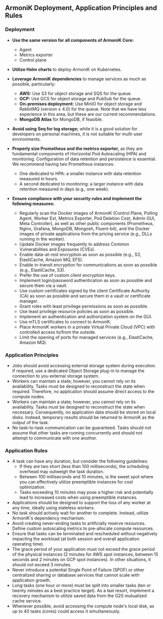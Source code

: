 ##  ArmoniK Deployment, Application Principles and Rules

### Deployment

- **Use the same version for all components of ArmoniK Core:**
  - Agent
  - Metrics exporter
  - Control plane

- **Utilize Helm charts** to deploy ArmoniK on Kubernetes.

- **Leverage ArmoniK dependencies** to manage services as much as possible, particularly:
  - **AWS:** Use S3 for object storage and SQS for the queue.
  - **GCP:** Use GCS for object storage and PubSub for the queue.
  - **On-premises deployment:** Use MinIO for object storage and RabbitMQ (version ≥ 4.0) for the queue. Note that we have less experience in this area, but these are our current recommendations.
  - **MongoDB Atlas** for MongoDB, if feasible.

- **Avoid using Seq for log storage;** while it is a good solution for developers on personal machines, it is not suitable for multi-user environments.

- **Properly size Prometheus and the metrics exporter,** as they are fundamental components of Horizontal Pod Autoscaling (HPA) and monitoring. Configuration of data retention and persistence is essential. We recommend having two Prometheus instances:
  - One dedicated to HPA: a smaller instance with data retention measured in hours.
  - A second dedicated to monitoring: a larger instance with data retention measured in days (e.g., one week).

- **Ensure compliance with your security rules and implement the following measures:**
  - Regularly scan the Docker images of ArmoniK (Control Plane, Polling Agent, Worker Ext, Metrics Exporter, Pod Deletion Cost, Admin GUI, Meta Controller), as well as other public components (Prometheus, Nginx, Grafana, MongoDB, Mongosh, Fluent-bit), and the Docker images of private applications from the pricing service (e.g., DLLs running in the worker).
  - Update Docker images frequently to address Common Vulnerabilities and Exposures (CVEs).
  - Enable data-at-rest encryption as soon as possible (e.g., S3, ElastiCache, Amazon MQ, EFS).
  - Enable in-transit encryption for communications as soon as possible (e.g., ElastiCache, S3).
  - Prefer the use of custom client encryption keys.
  - Implement login/password authentication as soon as possible and secure them via a vault.
  - Use custom certificates signed by the client Certificate Authority (CA) as soon as possible and secure them in a vault or certificate manager.
  - Grant roles with least privilege permissions as soon as possible.
  - Use least privilege resource policies as soon as possible.
  - Implement an authentication and authorization system on the GUI.
  - Use mTLS certificates to connect to ArmoniK.
  - Place ArmoniK workers in a private Virtual Private Cloud (VPC) with controlled access to/from the outside.
  - Limit the opening of ports for managed services (e.g., ElastiCache, Amazon MQ).

### Application Principles
  - Jobs should avoid accessing external storage system during execution. If required, use a dedicated Object Storage plug-in to manage the connection to you external storage system.
  - Workers can maintain a state; however, you cannot rely on its availability. Tasks must be designed to reconstruct the state when required. Therefore, no application should assume direct access to the compute nodes.
  - Workers can maintain a state; however, you cannot rely on its availability. Tasks must be designed to reconstruct the state when necessary. Consequently, no application data should be stored on local disks. Instead, temporary results should be returned to ArmoniK as the output of the task.
  - No task-to-task communication  can be guaranteed. Tasks should not assume that other tasks are running concurrently and should not attempt to communicate with one another.

### Application Rules
  - A task can have any duration, but consider the following guidelines:
    - If they are two short (less than 100 milliseconds), the scheduling overhead may outweigh the task duration.
    - Between 100 milliseconds and 10 minutes, is the sweet spot where you can effectively utilize preemptible instances for cost optimization.
    - Tasks exceeding 10 minutes may pose a higher risk and potentially lead to increased costs when using preemptible instances.
  - Applications should be designed to support the loss of any worker at any time, ideally using stateless workers.
  - No task should actively wait for another to complete. Instead, utilize ArmoniK's dependency mechanism.
  - Avoid creating never-ending tasks to artificially reserve resources. Define custom autoscaling metrics to pre-allocate compute resources.
  - Ensure that tasks can be terminated and rescheduled without negatively impacting the workload (at both session and overall application operating time).
  - The grace period of your application must not exceed the grace period of the physical instances (2 minutes for AWS spot instances, between 15 seconds and 2 minutes on GCP spot instances). In other situations, it should not exceed 3 minutes.
  - Never introduce a potential Single Point of Failure (SPOF) or other centralized sharing or database services that cannot scale with application growth.
  - Long tasks (one hour or more) must be split into smaller tasks (ten or twenty minutes as a best practice target). As a last resort, implement a recovery mechanism to utilize saved data from the G2S mutualized cache service.
  - Whenever possible, avoid accessing the compute node's local disk, as up to 40 tasks (cores) could access it simultaneously.
